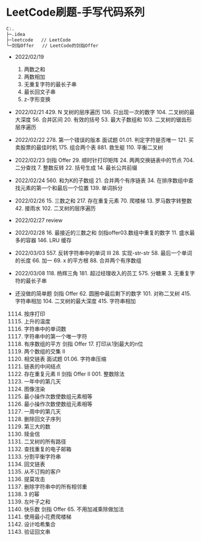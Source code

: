 # LeetCode刷题-手写代码系列

```bash
C:.
├─.idea		 
├─leetcode   // LeetCode
└─剑指Offer	// LeetCode的剑指Offer
```

- 2022/02/19
  1. 两数之和
  2. 两数相加
  3. 无重复字符的最长子串
  5. 最长回文子串
  6. z-字形变换

- 2022/02/21
  429. N 叉树的层序遍历
  136. 只出现一次的数字
  104. 二叉树的最大深度
  56. 合并区间
  20. 有效的括号
  53. 最大子数组和
  103. 二叉树的锯齿形层序遍历

- 2022/02/22
  278. 第一个错误的版本
  面试题 01.01. 判定字符是否唯一
  121. 买卖股票的最佳时机
  175. 组合两个表
  881. 救生艇
  110. 平衡二叉树

- 2022/02/23
  剑指 Offer 29. 顺时针打印矩阵
  24. 两两交换链表中的节点
  704. 二分查找
  7. 整数反转
  22. 括号生成
  14. 最长公共前缀

- 2022/02/24
  560. 和为K的子数组
  21. 合并两个有序链表
  34. 在排序数组中查找元素的第一个和最后一个位置
  139. 单词拆分

- 2022/02/26
  15. 三数之和
  217. 存在重复元素
  70. 爬楼梯
  13. 罗马数字转整数
  42. 接雨水
  102. 二叉树的层序遍历

- 2022/02/27
  review 

- 2022/02/28
  16. 最接近的三数之和
  剑指offer03.数组中重复的数字
  11. 盛水最多的容器
  146. LRU 缓存

- 2022/03/03
  557. 反转字符串中的单词 III
  28. 实现-str-str
  58. 最后一个单词的长度
  66. 加一
  69. x 的平方根
  88. 合并两个有序数组

- 2022/03/08
  118. 杨辉三角
  181. 超过经理收入的员工
  575. 分糖果
  3. 无重复字符的最长子串

- 还没做的简单题
  剑指 Offer 62. 圆圈中最后剩下的数字
  101. 对称二叉树
  415. 字符串相加
  104. 二叉树的最大深度
  415. 字符串相加

  1114. 按序打印
  197. 上升的温度
  434. 字符串中的单词数
  387. 字符串中的第一个唯一字符
  977. 有序数组的平方
  剑指 Offer 17. 打印从1到最大的n位
  350. 两个数组的交集 II
  160. 相交链表
  面试题 01.06. 字符串压缩
  876. 链表的中间结点
  219. 存在重复元素 II
  剑指 Offer II 001. 整数除法
  1154. 一年中的第几天
  733. 图像渲染
  453. 最小操作次数使数组元素相等
  453. 最小操作次数使数组元素相等
  1185. 一周中的第几天
  1332. 删除回文子序列
  414. 第三大的数
  383. 赎金信
  257. 二叉树的所有路径
  182. 查找重复的电子邮箱
  1221. 分割平衡字符串
  234. 回文链表
  183. 从不订购的客户
  495. 提莫攻击
  1047. 删除字符串中的所有相邻重
  326. 3 的幂
  404. 左叶子之和
  202. 快乐数
  剑指 Offer 65. 不用加减乘除做加法
  746. 使用最小花费爬楼梯
  705. 设计哈希集合
  125. 验证回文串
